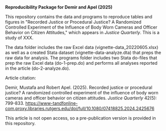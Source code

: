 **Reproducibility Package for Demir and Apel (2025)**

This repository contains the data and programs to reproduce tables and figures in "Recorded Justice or Procedural Justice? A Randomized Controlled Experiment of the Influence of Body Worn Cameras and Officer Behavior on Citizen Attitudes," which appears in *Justice Quarterly*. This is a study of XXX.

The data folder includes the raw Excel data (vignette-data\_20220605.xlsx) as well as a created Stata dataset (vignette-data-analyze.dta) that preps the raw data for analysis. The programs folder includes two Stata do-files that prep the raw Excel data (do-1-prep.do) and performs all analyses reported in the article (do-2-analyze.do).

Article citation:

Demir, Mustafa and Robert Apel. (2025). Recorded justice or procedural justice? A randomized controlled experiment of the influence of body worn cameras and officer behavior on citizen attitudes. *Justice Quarterly* 42(5): 799-833. https://www-tandfonline-com.proxy.libraries.rutgers.edu/doi/full/10.1080/07418825.2024.2425676

This article is not open access, so a pre-publication version is provided in this repository.

